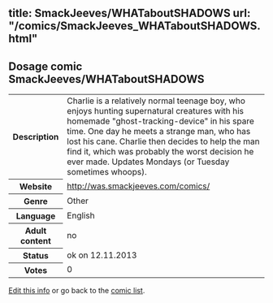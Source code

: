 title: SmackJeeves/WHATaboutSHADOWS
url: "/comics/SmackJeeves_WHATaboutSHADOWS.html"
---
Dosage comic SmackJeeves/WHATaboutSHADOWS
-----------------------------------------

<p id="msg"></p>
<script type="text/javascript">
if (window.location.search === '?edit_info_mail=sent_ok') {
  var elem = document.getElementById("msg");
  elem.innerHTML = 'Edited information sucessfully sent for review, which is usually done daily. Thanks!';
  elem.className = 'ok';
}
</script>
<table class="comicinfo">
<tr>
<th>Description</th><td>Charlie is a relatively normal teenage boy, who enjoys hunting supernatural creatures with his homemade &quot;ghost-tracking-device&quot; in his spare time. One day he meets a strange man, who has lost his cane. Charlie then decides to help the man find it, which was probably the worst decision he ever made. Updates Mondays (or Tuesday sometimes whoops).</td>
</tr>
<tr>
<th>Website</th><td><a href="http://was.smackjeeves.com/comics/">http://was.smackjeeves.com/comics/</a></td>
</tr>
<tr>
<th>Genre</th><td>Other</td>
</tr>
<tr>
<th>Language</th><td>English</td>
</tr>
<tr>
<th>Adult content</th><td>no</td>
</tr>
<tr>
<th>Status</th><td>ok on 12.11.2013</td>
</tr>
<tr>
<th>Votes</th><td>0</td>
</tr>
</table>

[Edit this info](SmackJeeves_WHATaboutSHADOWS_edit.html) or go back to the [comic list](../comic-index.html).
